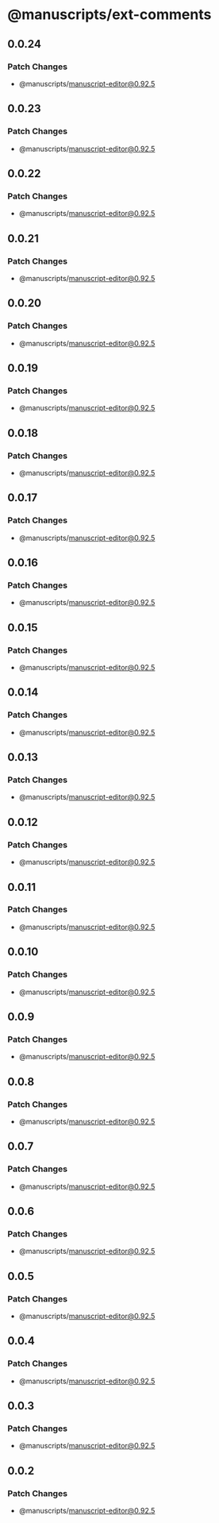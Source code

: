 # @manuscripts/ext-comments

## 0.0.24

### Patch Changes

- @manuscripts/manuscript-editor@0.92.5

## 0.0.23

### Patch Changes

- @manuscripts/manuscript-editor@0.92.5

## 0.0.22

### Patch Changes

- @manuscripts/manuscript-editor@0.92.5

## 0.0.21

### Patch Changes

- @manuscripts/manuscript-editor@0.92.5

## 0.0.20

### Patch Changes

- @manuscripts/manuscript-editor@0.92.5

## 0.0.19

### Patch Changes

- @manuscripts/manuscript-editor@0.92.5

## 0.0.18

### Patch Changes

- @manuscripts/manuscript-editor@0.92.5

## 0.0.17

### Patch Changes

- @manuscripts/manuscript-editor@0.92.5

## 0.0.16

### Patch Changes

- @manuscripts/manuscript-editor@0.92.5

## 0.0.15

### Patch Changes

- @manuscripts/manuscript-editor@0.92.5

## 0.0.14

### Patch Changes

- @manuscripts/manuscript-editor@0.92.5

## 0.0.13

### Patch Changes

- @manuscripts/manuscript-editor@0.92.5

## 0.0.12

### Patch Changes

- @manuscripts/manuscript-editor@0.92.5

## 0.0.11

### Patch Changes

- @manuscripts/manuscript-editor@0.92.5

## 0.0.10

### Patch Changes

- @manuscripts/manuscript-editor@0.92.5

## 0.0.9

### Patch Changes

- @manuscripts/manuscript-editor@0.92.5

## 0.0.8

### Patch Changes

- @manuscripts/manuscript-editor@0.92.5

## 0.0.7

### Patch Changes

- @manuscripts/manuscript-editor@0.92.5

## 0.0.6

### Patch Changes

- @manuscripts/manuscript-editor@0.92.5

## 0.0.5

### Patch Changes

- @manuscripts/manuscript-editor@0.92.5

## 0.0.4

### Patch Changes

- @manuscripts/manuscript-editor@0.92.5

## 0.0.3

### Patch Changes

- @manuscripts/manuscript-editor@0.92.5

## 0.0.2

### Patch Changes

- @manuscripts/manuscript-editor@0.92.5

